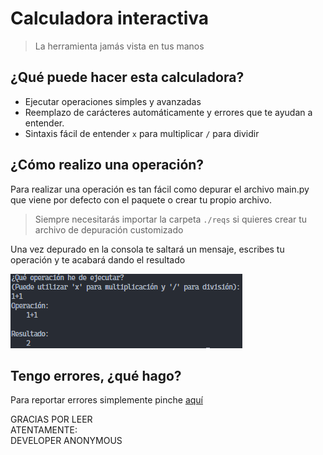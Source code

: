 
# Calculadora interactiva

> La herramienta jamás vista en tus manos

## ¿Qué puede hacer esta calculadora?

- Ejecutar operaciones simples y avanzadas
- Reemplazo de carácteres automáticamente y errores que te ayudan a entender.
- Sintaxis fácil de entender `x` para multiplicar `/` para dividir

## ¿Cómo realizo una operación?

Para realizar una operación es tan fácil como depurar el archivo main.py que viene por defecto con el paquete o crear tu propio archivo.

> Siempre necesitarás importar la carpeta `./reqs` si quieres crear tu archivo de depuración customizado

Una vez depurado en la consola te saltará un mensaje, escribes tu operación y te acabará dando el resultado

![Ejemplo operación](/images/operacion1.png)

## Tengo errores, ¿qué hago?

Para reportar errores simplemente pinche [aquí](https://github.com/Developer-Anony/calc-in-terminal/issues "Centro de reporte de errores")


                        
GRACIAS POR LEER     
ATENTAMENTE:       
DEVELOPER ANONYMOUS  